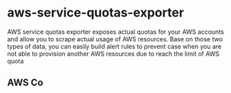 # aws-service-quotas-exporter

AWS service quotas exporter exposes actual quotas for your AWS accounts and allow you to scrape actual
usage of AWS resources. Base on those two types of data, you can easily build
alert rules to prevent case when you are not able to provision another AWS resources due to reach the limit of AWS quota

## AWS Co
